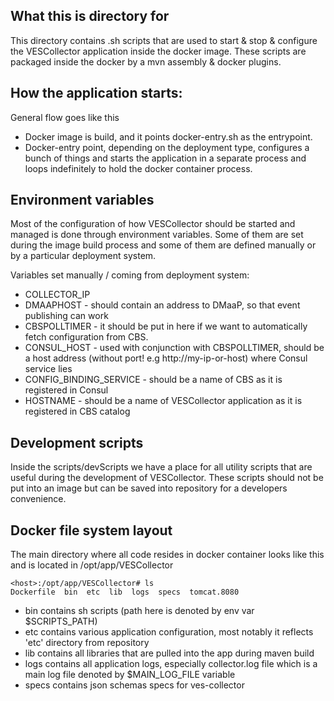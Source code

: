 ## What this is directory for
This directory contains .sh scripts that are used to start & stop & configure the VESCollector application
inside the docker image.
These scripts are packaged inside the docker by a mvn assembly & docker plugins.

## How the application starts:
General flow goes like this
- Docker image is build, and it points docker-entry.sh as the entrypoint.
- Docker-entry point, depending on the deployment type,
configures a bunch of things and starts the application in a separate process
and loops indefinitely to hold the docker container process.

## Environment variables
Most of the configuration of how VESCollector should be started and managed is done through environment variables.
Some of them are set during the image build process and some of them are defined manually or by
a particular deployment system.

Variables set manually / coming from deployment system:
- COLLECTOR_IP
- DMAAPHOST - should contain an address to DMaaP, so that event publishing can work
- CBSPOLLTIMER - it should be put in here if we want to automatically fetch configuration from CBS.
- CONSUL_HOST - used with conjunction with CBSPOLLTIMER, should be a host address (without port! e.g http://my-ip-or-host) where Consul service lies
- CONFIG_BINDING_SERVICE - should be a name of CBS as it is registered in Consul
- HOSTNAME - should be a name of VESCollector application as it is registered in CBS catalog

## Development scripts
Inside the scripts/devScripts we have a place for all utility scripts that are useful during the development
of VESCollector. These scripts should not be put into an image but can be saved into repository for a developers convenience.

## Docker file system layout
The main directory where all code resides in docker container
looks like this and is located in /opt/app/VESCollector
```
<host>:/opt/app/VESCollector# ls
Dockerfile  bin  etc  lib  logs  specs	tomcat.8080
```
- bin contains sh scripts (path here is denoted by env var $SCRIPTS_PATH)
- etc contains various application configuration, most notably it reflects 'etc' directory from repository
- lib contains all libraries that are pulled into the app during maven build
- logs contains all application logs, especially collector.log file which is a main log file denoted by $MAIN_LOG_FILE variable
- specs contains json schemas specs for ves-collector